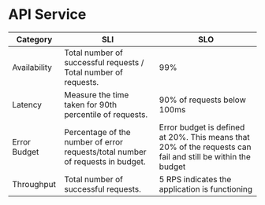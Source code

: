 # API Service

| Category     | SLI | SLO                                                                                                         |
|--------------|-----|-------------------------------------------------------------------------------------------------------------|
| Availability |  Total number of successful requests / Total number of requests.   | 99%                                                                                                         |
| Latency      |  Measure the time taken for 90th percentile of requests.  | 90% of requests below 100ms                                                                                 |
| Error Budget |  Percentage of the number of error requests/total number of requests in budget.   | Error budget is defined at 20%. This means that 20% of the requests can fail and still be within the budget |
| Throughput   |  Total number of successful requests.   | 5 RPS indicates the application is functioning                                                              |
